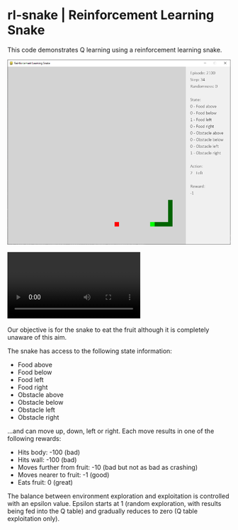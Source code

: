 # rl-snake | Reinforcement Learning Snake

This code demonstrates Q learning using a reinforcement learning snake.

![Reinforcement Learning Snake](rl-snake-image.png)

![Reinforcement Learning Snake](rl-snake-video.webm)

Our objective is for the snake to eat the fruit although it is completely unaware of this aim.

The snake has access to the following state information:

- Food above
- Food below
- Food left
- Food right
- Obstacle above
- Obstacle below
- Obstacle left
- Obstacle right

...and can move up, down, left or right.  Each move results in one of the following rewards:

- Hits body: -100 (bad)
- Hits wall: -100 (bad)
- Moves further from fruit: -10 (bad but not as bad as crashing) 
- Moves nearer to fruit: -1 (good)
- Eats fruit: 0 (great)

The balance between environment exploration and exploitation is controlled with an epsilon value.  Epsilon starts at 1 (random exploration, with results being fed into the Q table) and gradually reduces to zero (Q table exploitation only).